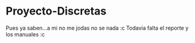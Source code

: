 Proyecto-Discretas
==================

Pues ya saben...a mi no me jodas no se nada :c
 Todavia falta el reporte y los manuales :c
